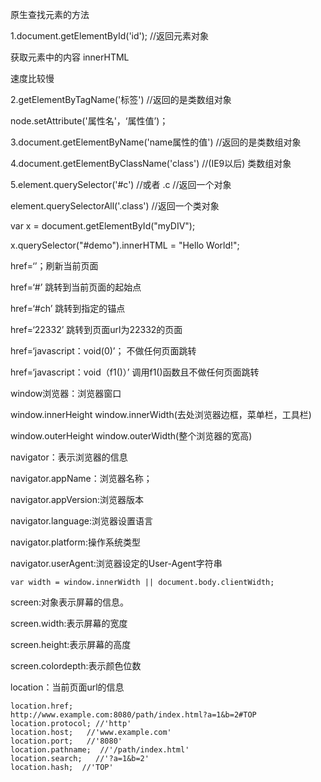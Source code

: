 原生查找元素的方法

1.document.getElementById\('id'\);  //返回元素对象

获取元素中的内容   innerHTML

速度比较慢

2.getElementByTagName\('标签'\)   //返回的是类数组对象

node.setAttribute\('属性名'，‘属性值’\)；

3.document.getElementByName\('name属性的值'\)   //返回的是类数组对象

4.document.getElementByClassName\('class'\)   //\(IE9以后\)  类数组对象

5.element.querySelector\('\#c'\)   //或者   .c   //返回一个对象

element.querySelectorAll\('.class'\)    //返回一个类对象

var x = document.getElementById\("myDIV"\);

x.querySelector\("\#demo"\).innerHTML = "Hello World!";

href=‘’；刷新当前页面

href=‘\#’    跳转到当前页面的起始点

href=‘\#ch’    跳转到指定的锚点

href=‘22332’    跳转到页面url为22332的页面

href=‘javascript：void\(0\)’；   不做任何页面跳转

href=‘javascript：void（f1\(\)）’     调用f1\(\)函数且不做任何页面跳转

window浏览器：浏览器窗口

window.innerHeight    window.innerWidth\(去处浏览器边框，菜单栏，工具栏\)

window.outerHeight   window.outerWidth\(整个浏览器的宽高\)

navigator：表示浏览器的信息

navigator.appName：浏览器名称；

navigator.appVersion:浏览器版本

navigator.language:浏览器设置语言

navigator.platform:操作系统类型

navigator.userAgent:浏览器设定的User-Agent字符串

```
var width = window.innerWidth || document.body.clientWidth;
```

screen:对象表示屏幕的信息。

screen.width:表示屏幕的宽度

screen.height:表示屏幕的高度

screen.colordepth:表示颜色位数

location：当前页面url的信息

```
location.href;
http://www.example.com:8080/path/index.html?a=1&b=2#TOP
location.protocol; //'http'
location.host;   //'www.example.com'
location.port;   //'8080'
location.pathname;  //'/path/index.html'
location.search;   //'?a=1&b=2'
location.hash;  //'TOP'
```



